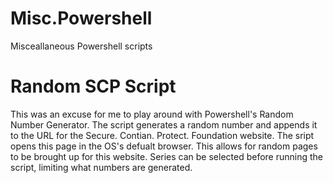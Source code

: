 # Misc.Powershell
Misceallaneous Powershell scripts

# Random SCP Script
This was an excuse for me to play around with Powershell's Random Number Generator. 
The script generates a random number and appends it to the URL for the Secure. Contian. Protect. Foundation website.
The sript opens this page in the OS's defualt browser. This allows for random pages to be brought up for this website. 
Series can be selected before running the script, limiting what numbers are generated.
